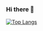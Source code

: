 ### Hi there 👋
[![Top Langs](https://github-readme-stats.vercel.app/api/top-langs/?username=uic26460&layout=compact)](https://github.com/anuraghazra/github-readme-stats)
<!--
**jcontrolresearch/jcontrolresearch** is a ✨ _special_ ✨ repository because its `README.md` (this file) appears on your GitHub profile.

Here are some ideas to get you started:

- 🔭 I’m currently working on ...
- 🌱 I’m currently learning ...
- 👯 I’m looking to collaborate on ...
- 🤔 I’m looking for help with ...
- 💬 Ask me about ...
- 📫 How to reach me: ...
- 😄 Pronouns: ...
- ⚡ Fun fact: ...
-->
